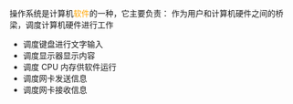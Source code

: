 操作系统是计算机<font color = orange>软件</font>的一种，它主要负责：
作为用户和计算机硬件之间的桥梁，调度计算机硬件进行工作
- 调度键盘进行文字输入
- 调度显示器显示内容
- 调度 CPU 内存供软件运行
- 调度网卡发送信息
- 调度网卡接收信息

